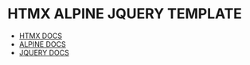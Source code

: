 # HTMX ALPINE JQUERY TEMPLATE

- [HTMX DOCS]()
- [ALPINE DOCS]()
- [JQUERY DOCS](https://api.jquery.com/)